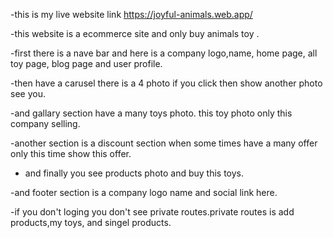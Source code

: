 -this is my live website link    https://joyful-animals.web.app/ 

-this website is a ecommerce site and only buy animals toy . 

-first there is a nave bar and here is a company logo,name, home page, all toy page, blog page and user profile. 

-then have a carusel there is a 4 photo if you click then show another photo see you. 

-and gallary section have a many toys photo. this toy photo only this company selling.

-another section is a discount section when some times have a many offer only this time show this offer. 

- and finally you see products photo and buy this toys. 

-and footer section is a company logo name and social link here. 

-if you don't  loging you don't see private routes.private routes is add products,my toys, and singel products. 